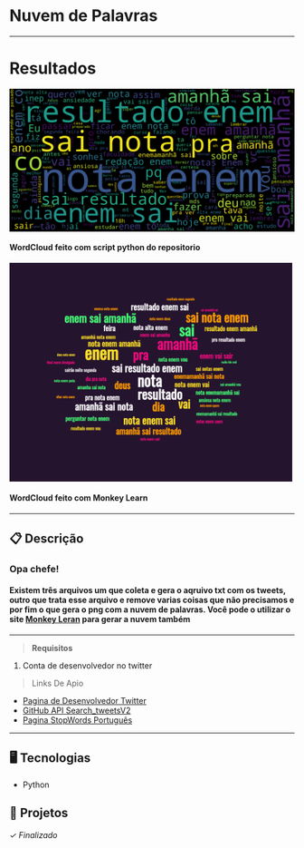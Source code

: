 # Nuvem de Palavras

---
# Resultados

<img width="530px" src="/assets_readme/ENEM_CLOUD.png" align="center" alt="cloud word" />
<h4 align="left">WordCloud feito com script python do repositorio</h4>
<img width="500px" src="/assets_readme/ENEM_CLOUD_MONKEY.png" align="center" alt="cloud word" />
<h4 align="left">WordCloud feito com Monkey Learn</h4>

---

## 📋 Descrição

### Opa chefe!

#### Existem três arquivos um que coleta e gera o aqruivo txt com os tweets, outro que trata esse arquivo e remove varias coisas que não precisamos e por fim o que gera o png com a nuvem de palavras. Você pode o utilizar o site [Monkey Leran](https://monkeylearn.com/word-cloud/) para gerar a nuvem também

---


> **Requisitos**



1.   Conta de desenvolvedor no twitter




> Links De Apio



*   [Pagina de Desenvolvedor Twitter](https://developer.twitter.com/en)
*   [GitHub API Search_tweetsV2](https://github.com/twitterdev/search-tweets-python/tree/v2)
*   [Pagina StopWords Português](https://gist.github.com/alopes/5358189)

---


## 🖥️ Tecnologias

- Python

## 🎨 Projetos
*✓ Finalizado*




